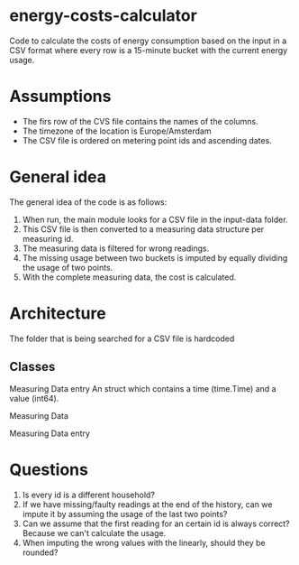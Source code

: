 # energy-costs-calculator
Code to calculate the costs of energy consumption based on the input in a CSV format where every row is a 15-minute bucket with the current energy usage.

# Assumptions
* The firs row of the CVS file contains the names of the columns. 
* The timezone of the location is Europe/Amsterdam
* The CSV file is ordered on metering point ids and ascending dates.

# General idea
The general idea of the code is as follows:
1. When run, the main module looks for a CSV file in the input-data folder. 
2. This CSV file is then converted to a measuring data structure per measuring id.
3. The measuring data is filtered for wrong readings.
4. The missing usage between two buckets is imputed by equally dividing the usage of two points.
5. With the complete measuring data, the cost is calculated.

# Architecture
The folder that is being searched for a CSV file is hardcoded   

## Classes
Measuring Data entry
An struct which contains a time (time.Time) and a value (int64). 

Measuring Data

Measuring Data entry

# Questions
1. Is every id is a different household?
2. If we have missing/faulty readings at the end of the history, can we impute it by assuming the usage of the last two points?
3. Can we assume that the first reading for an certain id is always correct? Because we can't calculate the usage.
4. When imputing the wrong values with the linearly, should they be rounded?
